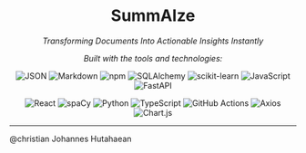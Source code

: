 <div align="center">

# **SummAIze**

*Transforming Documents Into Actionable Insights Instantly*



*Built with the tools and technologies:*

![JSON](https://img.shields.io/badge/JSON-black?logo=json&logoColor=white)
![Markdown](https://img.shields.io/badge/Markdown-000000?logo=markdown&logoColor=white)
![npm](https://img.shields.io/badge/npm-CB3837?logo=npm&logoColor=white)
![SQLAlchemy](https://img.shields.io/badge/SQLAlchemy-d74e09?logo=python&logoColor=white)
![scikit-learn](https://img.shields.io/badge/scikitlearn-f7931e?logo=scikit-learn&logoColor=white)
![JavaScript](https://img.shields.io/badge/JavaScript-f7df1e?logo=javascript&logoColor=black)
![FastAPI](https://img.shields.io/badge/FastAPI-009688?logo=fastapi&logoColor=white)

![React](https://img.shields.io/badge/React-61DAFB?logo=react&logoColor=white)
![spaCy](https://img.shields.io/badge/spaCy-00A6E8?logo=spacy&logoColor=white)
![Python](https://img.shields.io/badge/Python-3776AB?logo=python&logoColor=white)
![TypeScript](https://img.shields.io/badge/TypeScript-007ACC?logo=typescript&logoColor=white)
![GitHub Actions](https://img.shields.io/badge/GitHub%20Actions-2088FF?logo=github-actions&logoColor=white)
![Axios](https://img.shields.io/badge/Axios-5A29E4?logo=axios&logoColor=white)
![Chart.js](https://img.shields.io/badge/Chart.js-FF6384?logo=chart.js&logoColor=white)

</div>



---

@christian Johannes Hutahaean

</div>
